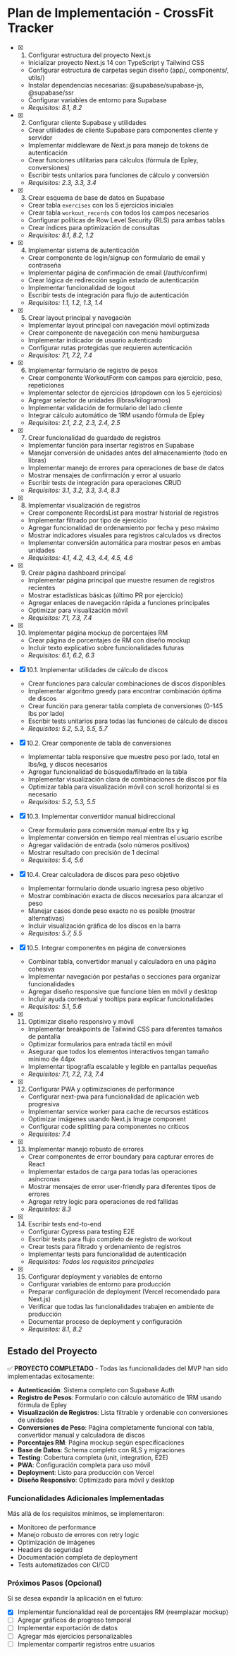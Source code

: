 # Plan de Implementación - CrossFit Tracker

- [x] 1. Configurar estructura del proyecto Next.js
  - Inicializar proyecto Next.js 14 con TypeScript y Tailwind CSS
  - Configurar estructura de carpetas según diseño (app/, components/, utils/)
  - Instalar dependencias necesarias: @supabase/supabase-js, @supabase/ssr
  - Configurar variables de entorno para Supabase
  - _Requisitos: 8.1, 8.2_

- [x] 2. Configurar cliente Supabase y utilidades
  - Crear utilidades de cliente Supabase para componentes cliente y servidor
  - Implementar middleware de Next.js para manejo de tokens de autenticación
  - Crear funciones utilitarias para cálculos (fórmula de Epley, conversiones)
  - Escribir tests unitarios para funciones de cálculo y conversión
  - _Requisitos: 2.3, 3.3, 3.4_

- [x] 3. Crear esquema de base de datos en Supabase
  - Crear tabla `exercises` con los 5 ejercicios iniciales
  - Crear tabla `workout_records` con todos los campos necesarios
  - Configurar políticas de Row Level Security (RLS) para ambas tablas
  - Crear índices para optimización de consultas
  - _Requisitos: 8.1, 8.2, 1.2_

- [x] 4. Implementar sistema de autenticación
  - Crear componente de login/signup con formulario de email y contraseña
  - Implementar página de confirmación de email (/auth/confirm)
  - Crear lógica de redirección según estado de autenticación
  - Implementar funcionalidad de logout
  - Escribir tests de integración para flujo de autenticación
  - _Requisitos: 1.1, 1.2, 1.3, 1.4_

- [x] 5. Crear layout principal y navegación
  - Implementar layout principal con navegación móvil optimizada
  - Crear componente de navegación con menú hamburguesa
  - Implementar indicador de usuario autenticado
  - Configurar rutas protegidas que requieren autenticación
  - _Requisitos: 7.1, 7.2, 7.4_

- [x] 6. Implementar formulario de registro de pesos
  - Crear componente WorkoutForm con campos para ejercicio, peso, repeticiones
  - Implementar selector de ejercicios (dropdown con los 5 ejercicios)
  - Agregar selector de unidades (libras/kilogramos)
  - Implementar validación de formulario del lado cliente
  - Integrar cálculo automático de 1RM usando fórmula de Epley
  - _Requisitos: 2.1, 2.2, 2.3, 2.4, 2.5_

- [x] 7. Crear funcionalidad de guardado de registros
  - Implementar función para insertar registros en Supabase
  - Manejar conversión de unidades antes del almacenamiento (todo en libras)
  - Implementar manejo de errores para operaciones de base de datos
  - Mostrar mensajes de confirmación y error al usuario
  - Escribir tests de integración para operaciones CRUD
  - _Requisitos: 3.1, 3.2, 3.3, 3.4, 8.3_

- [x] 8. Implementar visualización de registros
  - Crear componente RecordsList para mostrar historial de registros
  - Implementar filtrado por tipo de ejercicio
  - Agregar funcionalidad de ordenamiento por fecha y peso máximo
  - Mostrar indicadores visuales para registros calculados vs directos
  - Implementar conversión automática para mostrar pesos en ambas unidades
  - _Requisitos: 4.1, 4.2, 4.3, 4.4, 4.5, 4.6_

- [x] 9. Crear página dashboard principal
  - Implementar página principal que muestre resumen de registros recientes
  - Mostrar estadísticas básicas (último PR por ejercicio)
  - Agregar enlaces de navegación rápida a funciones principales
  - Optimizar para visualización móvil
  - _Requisitos: 7.1, 7.3, 7.4_

- [x] 10. Implementar página mockup de porcentajes RM
  - Crear página de porcentajes de RM con diseño mockup
  - Incluir texto explicativo sobre funcionalidades futuras
  - _Requisitos: 6.1, 6.2, 6.3_

- [x] 10.1. Implementar utilidades de cálculo de discos
  - Crear funciones para calcular combinaciones de discos disponibles
  - Implementar algoritmo greedy para encontrar combinación óptima de discos
  - Crear función para generar tabla completa de conversiones (0-145 lbs por lado)
  - Escribir tests unitarios para todas las funciones de cálculo de discos
  - _Requisitos: 5.2, 5.3, 5.5, 5.7_

- [x] 10.2. Crear componente de tabla de conversiones
  - Implementar tabla responsive que muestre peso por lado, total en lbs/kg, y discos necesarios
  - Agregar funcionalidad de búsqueda/filtrado en la tabla
  - Implementar visualización clara de combinaciones de discos por fila
  - Optimizar tabla para visualización móvil con scroll horizontal si es necesario
  - _Requisitos: 5.2, 5.3, 5.5_

- [x] 10.3. Implementar convertidor manual bidireccional
  - Crear formulario para conversión manual entre lbs y kg
  - Implementar conversión en tiempo real mientras el usuario escribe
  - Agregar validación de entrada (solo números positivos)
  - Mostrar resultado con precisión de 1 decimal
  - _Requisitos: 5.4, 5.6_

- [x] 10.4. Crear calculadora de discos para peso objetivo
  - Implementar formulario donde usuario ingresa peso objetivo
  - Mostrar combinación exacta de discos necesarios para alcanzar el peso
  - Manejar casos donde peso exacto no es posible (mostrar alternativas)
  - Incluir visualización gráfica de los discos en la barra
  - _Requisitos: 5.7, 5.5_

- [x] 10.5. Integrar componentes en página de conversiones
  - Combinar tabla, convertidor manual y calculadora en una página cohesiva
  - Implementar navegación por pestañas o secciones para organizar funcionalidades
  - Agregar diseño responsive que funcione bien en móvil y desktop
  - Incluir ayuda contextual y tooltips para explicar funcionalidades
  - _Requisitos: 5.1, 5.6_

- [x] 11. Optimizar diseño responsivo y móvil
  - Implementar breakpoints de Tailwind CSS para diferentes tamaños de pantalla
  - Optimizar formularios para entrada táctil en móvil
  - Asegurar que todos los elementos interactivos tengan tamaño mínimo de 44px
  - Implementar tipografía escalable y legible en pantallas pequeñas
  - _Requisitos: 7.1, 7.2, 7.3, 7.4_

- [x] 12. Configurar PWA y optimizaciones de performance
  - Configurar next-pwa para funcionalidad de aplicación web progresiva
  - Implementar service worker para cache de recursos estáticos
  - Optimizar imágenes usando Next.js Image component
  - Configurar code splitting para componentes no críticos
  - _Requisitos: 7.4_

- [x] 13. Implementar manejo robusto de errores
  - Crear componentes de error boundary para capturar errores de React
  - Implementar estados de carga para todas las operaciones asíncronas
  - Mostrar mensajes de error user-friendly para diferentes tipos de errores
  - Agregar retry logic para operaciones de red fallidas
  - _Requisitos: 8.3_

- [x] 14. Escribir tests end-to-end
  - Configurar Cypress para testing E2E
  - Escribir tests para flujo completo de registro de workout
  - Crear tests para filtrado y ordenamiento de registros
  - Implementar tests para funcionalidad de autenticación
  - _Requisitos: Todos los requisitos principales_

- [x] 15. Configurar deployment y variables de entorno
  - Configurar variables de entorno para producción
  - Preparar configuración de deployment (Vercel recomendado para Next.js)
  - Verificar que todas las funcionalidades trabajen en ambiente de producción
  - Documentar proceso de deployment y configuración
  - _Requisitos: 8.1, 8.2_

## Estado del Proyecto

✅ **PROYECTO COMPLETADO** - Todas las funcionalidades del MVP han sido implementadas exitosamente:

- **Autenticación**: Sistema completo con Supabase Auth
- **Registro de Pesos**: Formulario con cálculo automático de 1RM usando fórmula de Epley
- **Visualización de Registros**: Lista filtrable y ordenable con conversiones de unidades
- **Conversiones de Peso**: Página completamente funcional con tabla, convertidor manual y calculadora de discos
- **Porcentajes RM**: Página mockup según especificaciones
- **Base de Datos**: Schema completo con RLS y migraciones
- **Testing**: Cobertura completa (unit, integration, E2E)
- **PWA**: Configuración completa para uso móvil
- **Deployment**: Listo para producción con Vercel
- **Diseño Responsivo**: Optimizado para móvil y desktop

### Funcionalidades Adicionales Implementadas

Más allá de los requisitos mínimos, se implementaron:
- Monitoreo de performance
- Manejo robusto de errores con retry logic
- Optimización de imágenes
- Headers de seguridad
- Documentación completa de deployment
- Tests automatizados con CI/CD

### Próximos Pasos (Opcional)

Si se desea expandir la aplicación en el futuro:
- [x] Implementar funcionalidad real de porcentajes RM (reemplazar mockup)
- [ ] Agregar gráficos de progreso temporal
- [ ] Implementar exportación de datos
- [ ] Agregar más ejercicios personalizables
- [ ] Implementar compartir registros entre usuarios